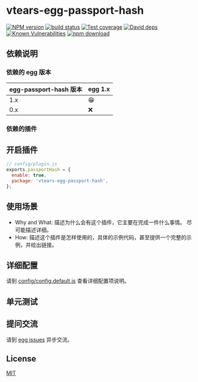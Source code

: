 # vtears-egg-passport-hash

[![NPM version][npm-image]][npm-url]
[![build status][travis-image]][travis-url]
[![Test coverage][codecov-image]][codecov-url]
[![David deps][david-image]][david-url]
[![Known Vulnerabilities][snyk-image]][snyk-url]
[![npm download][download-image]][download-url]

[npm-image]: https://img.shields.io/npm/v/egg-passport-hash.svg?style=flat-square
[npm-url]: https://npmjs.org/package/egg-passport-hash
[travis-image]: https://img.shields.io/travis/eggjs/egg-passport-hash.svg?style=flat-square
[travis-url]: https://travis-ci.org/eggjs/egg-passport-hash
[codecov-image]: https://img.shields.io/codecov/c/github/eggjs/egg-passport-hash.svg?style=flat-square
[codecov-url]: https://codecov.io/github/eggjs/egg-passport-hash?branch=master
[david-image]: https://img.shields.io/david/eggjs/egg-passport-hash.svg?style=flat-square
[david-url]: https://david-dm.org/eggjs/egg-passport-hash
[snyk-image]: https://snyk.io/test/npm/egg-passport-hash/badge.svg?style=flat-square
[snyk-url]: https://snyk.io/test/npm/egg-passport-hash
[download-image]: https://img.shields.io/npm/dm/egg-passport-hash.svg?style=flat-square
[download-url]: https://npmjs.org/package/egg-passport-hash

<!--
Description here.
-->

## 依赖说明

### 依赖的 egg 版本

egg-passport-hash 版本 | egg 1.x
--- | ---
1.x | 😁
0.x | ❌

### 依赖的插件
<!--

如果有依赖其它插件，请在这里特别说明。如

- security
- multipart

-->

## 开启插件

```js
// config/plugin.js
exports.passportHash = {
  enable: true,
  package: 'vtears-egg-passport-hash',
};
```

## 使用场景

- Why and What: 描述为什么会有这个插件，它主要在完成一件什么事情。
尽可能描述详细。
- How: 描述这个插件是怎样使用的，具体的示例代码，甚至提供一个完整的示例，并给出链接。

## 详细配置

请到 [config/config.default.js](config/config.default.js) 查看详细配置项说明。

## 单元测试

<!-- 描述如何在单元测试中使用此插件，例如 schedule 如何触发。无则省略。-->

## 提问交流

请到 [egg issues](https://github.com/SFight/vtears-egg-passport-hash/issues) 异步交流。

## License

[MIT](LICENSE)
